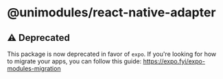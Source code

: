 # @unimodules/react-native-adapter

## ⚠️ Deprecated

This package is now deprecated in favor of `expo`. If you're looking for how to migrate your apps, you can follow this guide: https://expo.fyi/expo-modules-migration
